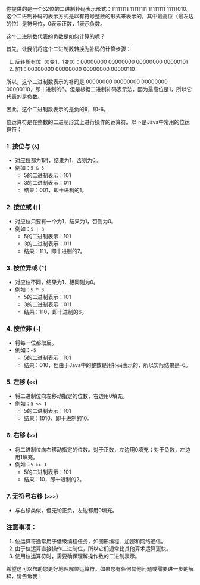 你提供的是一个32位的二进制补码表示形式：11111111 11111111 11111111 11111010。这个二进制补码的表示方式是以有符号整数的形式来表示的，其中最高位（最左边的位）是符号位，0表示正数，1表示负数。

这个二进制数代表的负数是如何计算的呢？

首先，让我们将这个二进制数转换为补码的计算步骤：

1. 反转所有位（0变1，1变0）：00000000 00000000 00000000 00000101
2. 加1：00000000 00000000 00000000 00000110

所以，这个二进制数表示的补码是 00000000 00000000 00000000 00000110，即十进制的6。但是根据二进制补码表示法，因为最高位是1，所以它代表的是负数。

因此，这个二进制数表示的是负的6，即-6。

  

位运算符是在整数的二进制形式上进行操作的运算符。以下是Java中常用的位运算符：

### 1. 按位与 (`&`)

- 对应位都为1时，结果为1，否则为0。
- 例如：`5 & 3`
    - 5的二进制表示：101
    - 3的二进制表示：011
    - 结果：001，即十进制的1。

### 2. 按位或 (`|`)

- 对应位只要有一个为1，结果为1，否则为0。
- 例如：`5 | 3`
    - 5的二进制表示：101
    - 3的二进制表示：011
    - 结果：111，即十进制的7。

### 3. 按位异或 (`^`)

- 对应位不同，结果为1，相同则为0。
- 例如：`5 ^ 3`
    - 5的二进制表示：101
    - 3的二进制表示：011
    - 结果：110，即十进制的6。

### 4. 按位非 (`~`)

- 将每一位都取反。
- 例如：`~5`
    - 5的二进制表示：101
    - 结果：010，但由于Java中的整数是用补码表示的，所以实际结果是-6。

### 5. 左移 (`<<`)

- 将二进制位向左移动指定的位数，右边用0填充。
- 例如：`5 << 1`
    - 5的二进制表示：101
    - 结果：1010，即十进制的10。

### 6. 右移 (`>>`)

- 将二进制位向右移动指定的位数。对于正数，左边用0填充；对于负数，左边用1填充。
- 例如：`5 >> 1`
    - 5的二进制表示：101
    - 结果：10，即十进制的2。

### 7. 无符号右移 (`>>>`)

- 与右移类似，但无论正负，左边都用0填充。

### 注意事项：

1. 位运算符通常用于低级编程任务，如图形编程、加密和网络通信。
2. 由于位运算直接操作二进制位，所以它们通常比其他算术运算更快。
3. 使用位运算符时，需要确保理解操作数的二进制表示。

希望这可以帮助您更好地理解位运算符。如果您有任何其他问题或需要进一步的解释，请告诉我！